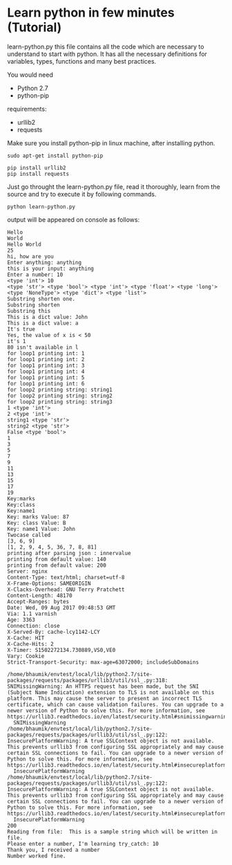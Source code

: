 # Learn python in few minutes (Tutorial)
learn-python.py this file contains all the code which are necessary to understand to start with python. It has all the necessary definitions for variables, types, functions and many best practices.

You would need
* Python 2.7
* python-pip

requirements:
* urllib2
* requests



Make sure you install python-pip in linux machine, after installing python.
```
sudo apt-get install python-pip
```
```
pip install urllib2
pip install requests
```

Just go throught the learn-python.py file, read it thoroughly, learn from the source and try to execute it by following commands.
```
python learn-python.py
```


output will be appeared on console as follows:
```
Hello
World
Hello World
25
hi, how are you
Enter anything: anything
this is your input: anything
Enter a number: 10
<type 'int'> 10
<type 'str'> <type 'bool'> <type 'int'> <type 'float'> <type 'long'> <type 'NoneType'> <type 'dict'> <type 'list'>
Substring shorten one.
Substring shorten
Substring this
This is a dict value: John
This is a dict value: a
It's true
Yes, the value of x is < 50
it's 1
80 isn't available in l
for loop1 printing int: 1
for loop1 printing int: 2
for loop1 printing int: 3
for loop1 printing int: 4
for loop1 printing int: 5
for loop1 printing int: 6
for loop2 printing string: string1
for loop2 printing string: string2
for loop2 printing string: string3
1 <type 'int'>
2 <type 'int'>
string1 <type 'str'>
string2 <type 'str'>
False <type 'bool'>
1
3
5
7
9
11
13
15
17
19
Key:marks
Key:class
Key:name1
Key: marks Value: 87
Key: class Value: B
Key: name1 Value: John
Twocase called
[3, 6, 9]
[1, 2, 9, 4, 5, 36, 7, 8, 81]
printing after parsing json : innervalue
printing from default value: 140
printing from default value: 200
Server: nginx
Content-Type: text/html; charset=utf-8
X-Frame-Options: SAMEORIGIN
X-Clacks-Overhead: GNU Terry Pratchett
Content-Length: 48170
Accept-Ranges: bytes
Date: Wed, 09 Aug 2017 09:48:53 GMT
Via: 1.1 varnish
Age: 3363
Connection: close
X-Served-By: cache-lcy1142-LCY
X-Cache: HIT
X-Cache-Hits: 2
X-Timer: S1502272134.730889,VS0,VE0
Vary: Cookie
Strict-Transport-Security: max-age=63072000; includeSubDomains

/home/bhaumik/envtest/local/lib/python2.7/site-packages/requests/packages/urllib3/util/ssl_.py:318: SNIMissingWarning: An HTTPS request has been made, but the SNI (Subject Name Indication) extension to TLS is not available on this platform. This may cause the server to present an incorrect TLS certificate, which can cause validation failures. You can upgrade to a newer version of Python to solve this. For more information, see https://urllib3.readthedocs.io/en/latest/security.html#snimissingwarning.
  SNIMissingWarning
/home/bhaumik/envtest/local/lib/python2.7/site-packages/requests/packages/urllib3/util/ssl_.py:122: InsecurePlatformWarning: A true SSLContext object is not available. This prevents urllib3 from configuring SSL appropriately and may cause certain SSL connections to fail. You can upgrade to a newer version of Python to solve this. For more information, see https://urllib3.readthedocs.io/en/latest/security.html#insecureplatformwarning.
  InsecurePlatformWarning
/home/bhaumik/envtest/local/lib/python2.7/site-packages/requests/packages/urllib3/util/ssl_.py:122: InsecurePlatformWarning: A true SSLContext object is not available. This prevents urllib3 from configuring SSL appropriately and may cause certain SSL connections to fail. You can upgrade to a newer version of Python to solve this. For more information, see https://urllib3.readthedocs.io/en/latest/security.html#insecureplatformwarning.
  InsecurePlatformWarning
200
Reading from file:  This is a sample string which will be written in file.
Please enter a number, I'm learning try_catch: 10
Thank you, I received a number
Number worked fine.
```



